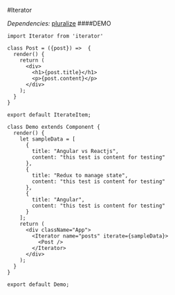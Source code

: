 #Iterator

*Dependencies:*
[pluralize](https://www.npmjs.com/package/pluralize)
####DEMO

```import React, { Component } from 'react';
import Iterator from 'iterator'

class Post = ({post}) =>  {
  render() {
    return (
      <div>
        <h1>{post.title}</h1>
        <p>{post.content}</p>
      </div>
    );
  }
}

export default IterateItem;

class Demo extends Component {
  render() {
    let sampleData = [
      {
        title: "Angular vs Reactjs",
        content: "this test is content for testing"
      },
      {
        title: "Redux to manage state",
        content: "this test is content for testing"
      },
      {
        title: "Angular",
        content: "this test is content for testing"
      }
    ];
    return (
      <div className="App">
        <Iterator name="posts" iterate={sampleData}>
          <Post />
        </Iterator>
      </div>
    );
  }
}

export default Demo;
```
